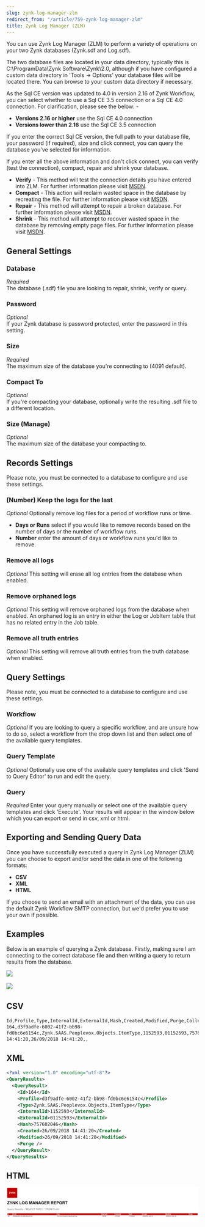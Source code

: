 ```yaml
---
slug: zynk-log-manager-zlm
redirect_from: "/article/759-zynk-log-manager-zlm"
title: Zynk Log Manager (ZLM)
---
```

You can use Zynk Log Manager (ZLM) to perform a variety of operations on your two Zynk databases (Zynk.sdf and Log.sdf). 

The two database files are located in your data directory, typically this is C:\ProgramData\Zynk Software\Zynk\2.0, although if you have configured a custom data directory in 'Tools -> Options' your database files will be located there. You can browse to your custom data directory if necessary.

As the Sql CE version was updated to 4.0 in version 2.16 of Zynk Workflow, you can select whether to use a Sql CE 3.5 connection or a Sql CE 4.0 connection. For clarification, please see the below: -

* __Versions 2.16 or higher__ use the Sql CE 4.0 connection
* __Versions lower than 2.16__ use the Sql CE 3.5 connection

If you enter the correct Sql CE version, the full path to your database file, your password (if required), size and click connect, you can query the database you've selected for information.

If you enter all the above information and don't click connect, you can verify (test the connection), compact, repair and shrink your database.

* __Verify__ - This method will test the connection details you have entered into ZLM. For further information please visit [MSDN](https://msdn.microsoft.com/en-us/library/a0a5czch(v=vs.100).aspx).
* __Compact__ - This action will reclaim wasted space in the database by recreating the file. For further information please visit [MSDN](https://msdn.microsoft.com/en-us/library/system.data.sqlserverce.sqlceengine.compact(v=vs.100).aspx).
* __Repair__ - This method will attempt to repair a broken database. For further information please visit [MSDN](https://msdn.microsoft.com/en-us/library/system.data.sqlserverce.sqlceengine.repair(v=vs.100).aspx).
* __Shrink__ - This method will attempt to recover wasted space in the database by removing empty page files. For further information please visit [MSDN](https://msdn.microsoft.com/en-us/library/system.data.sqlserverce.sqlceengine.shrink(v=vs.100).aspx).

## General Settings
### Database
_Required_  
The database (.sdf) file you are looking to repair, shrink, verify or query.

### Password
_Optional_  
If your Zynk database is password protected, enter the password in this setting.

### Size
_Required_  
The maximum size of the database you're connecting to (4091 default).

### Compact To
_Optional_  
If you're compacting your database, optionally write the resulting .sdf file to a different location.

### Size (Manage)
_Optional_  
The maximum size of the database your compacting to.

## Records Settings
Please note, you must be connected to a database to configure and use these settings.

### (Number) Keep the logs for the last 
_Optional_
Optionally remove log files for a period of workflow runs or time.

* __Days or Runs__ select if you would like to remove records based on the number of days or the number of workflow runs.
* __Number__ enter the amount of days or workflow runs you'd like to remove.

### Remove all logs
_Optional_
This setting will erase all log entries from the database when enabled.

### Remove orphaned logs
_Optional_
This setting will remove orphaned logs from the database when enabled. An orphaned log is an entry in either the Log or JobItem table that has no related entry in the Job table.

### Remove all truth entries
_Optional_
This setting will remove all truth entries from the truth database when enabled.

## Query Settings
Please note, you must be connected to a database to configure and use these settings.

### Workflow
_Optional_ 
If you are looking to query a specific workflow, and are unsure how to do so, select a workflow from the drop down list and then select one of the available query templates.

### Query Template
_Optional_
Optionally use one of the available query templates and click 'Send to Query Editor' to run and edit the query.

### Query
_Required_
Enter your query manually or select one of the available query templates and click 'Execute'. Your results will appear in the window below which you can export or send in csv, xml or html.

## Exporting and Sending Query Data
Once you have successfully executed a query in Zynk Log Manager (ZLM) you can choose to export and/or send the data in one of the following formats:

* __CSV__
* __XML__
* __HTML__

If you choose to send an email with an attachment of the data, you can use the default Zynk Workflow SMTP connection, but we'd prefer you to use your own if possible.

## Examples
Below is an example of querying a Zynk database. Firstly, making sure I am connecting to the correct database file and then writing a query to return results from the database.

[![](https://s3.amazonaws.com/helpscout.net/docs/assets/565effd4c697915b26a5c620/images/56e837a990336026d87184bf/file-xgRAH5aeZ5.png)](https://s3.amazonaws.com/helpscout.net/docs/assets/565effd4c697915b26a5c620/images/56e837a990336026d87184bf/file-xgRAH5aeZ5.png)

[![](https://s3.amazonaws.com/helpscout.net/docs/assets/565effd4c697915b26a5c620/images/56e837b290336026d87184c0/file-jCZhL1yUKI.png)](https://s3.amazonaws.com/helpscout.net/docs/assets/565effd4c697915b26a5c620/images/56e837b290336026d87184c0/file-jCZhL1yUKI.png)

## CSV

```csv
Id,Profile,Type,InternalId,ExternalId,Hash,Created,Modified,Purge,Collection
164,d3f9adfe-6002-41f2-bb98-fd0bc6e6154c,Zynk.SAAS.Peoplevox.Objects.ItemType,1152593,01152593,757602046,26/09/2018 14:41:20,26/09/2018 14:41:20,,
```

## XML

```xml
<?xml version="1.0" encoding="utf-8"?>
<QueryResults>
  <QueryResult>
    <Id>164</Id>
    <Profile>d3f9adfe-6002-41f2-bb98-fd0bc6e6154c</Profile>
    <Type>Zynk.SAAS.Peoplevox.Objects.ItemType</Type>
    <InternalId>1152593</InternalId>
    <ExternalId>01152593</ExternalId>
    <Hash>757602046</Hash>
    <Created>26/09/2018 14:41:20</Created>
    <Modified>26/09/2018 14:41:20</Modified>
    <Purge />
  </QueryResult>
</QueryResults>
```

## HTML
![Zynk Log Manager HTML Example](/assets/images/extensions/ZLM4.png)